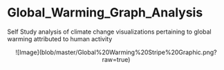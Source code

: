 # Global_Warming_Graph_Analysis
Self Study analysis of climate change visualizations pertaining to global warming attributed to human activity

<center>
![Image](blob/master/Global%20Warming%20Stripe%20Graphic.png?raw=true)
</center>
 
